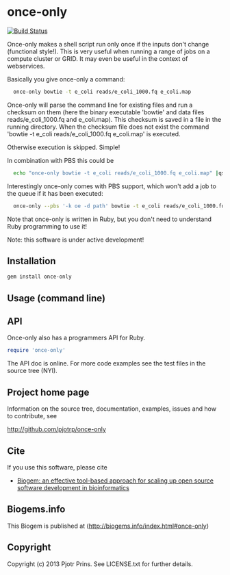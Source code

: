 # once-only

[![Build Status](https://secure.travis-ci.org/pjotrp/once-only.png)](http://travis-ci.org/pjotrp/once-only)

Once-only makes a shell script run only once if the inputs don't
change (functional style!). This is very useful when running a range of jobs on a compute
cluster or GRID. It may even be useful in the context of webservices.

Basically you give once-only a command:

```sh
  once-only bowtie -t e_coli reads/e_coli_1000.fq e_coli.map
```

Once-only will parse the command line for existing files and run a
checksum on them (here the binary executable 'bowtie' and data files
reads/e_coli_1000.fq and e_coli.map).  This checksum is saved in a
file in the running directory. When the checksum file does not exist
the command 'bowtie -t e_coli reads/e_coli_1000.fq e_coli.map' is
executed.

Otherwise execution is skipped. Simple! 

In combination with PBS this could be

```sh
  echo "once-only bowtie -t e_coli reads/e_coli_1000.fq e_coli.map" |qsub -k oe -d path
```

Interestingly once-only comes with PBS support, which won't add a job to the queue if it
has been executed:

```sh
  once-only --pbs '-k oe -d path' bowtie -t e_coli reads/e_coli_1000.fq e_coli.map
```

Note that once-only is written in Ruby, but you don't need to
understand Ruby programming to use it! 

Note: this software is under active development!

## Installation

```sh
gem install once-only
```

## Usage (command line)

## API

Once-only also has a programmers API for Ruby.

```ruby
require 'once-only'
```

The API doc is online. For more code examples see the test files in
the source tree (NYI).
        
## Project home page

Information on the source tree, documentation, examples, issues and
how to contribute, see

  http://github.com/pjotrp/once-only

## Cite

If you use this software, please cite 
  
* [Biogem: an effective tool-based approach for scaling up open source software development in bioinformatics](http://dx.doi.org/10.1093/bioinformatics/bts080)

## Biogems.info

This Biogem is published at (http://biogems.info/index.html#once-only)

## Copyright

Copyright (c) 2013 Pjotr Prins. See LICENSE.txt for further details.

